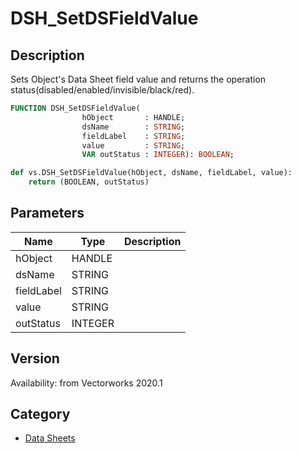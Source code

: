 # DSH_SetDSFieldValue

## Description
Sets Object's Data Sheet field value and returns the operation status(disabled/enabled/invisible/black/red).

```pascal
FUNCTION DSH_SetDSFieldValue(
				hObject       : HANDLE;
				dsName        : STRING;
				fieldLabel    : STRING;
				value         : STRING;
				VAR outStatus : INTEGER): BOOLEAN;
```

```python
def vs.DSH_SetDSFieldValue(hObject, dsName, fieldLabel, value):
    return (BOOLEAN, outStatus)
```

## Parameters
|Name|Type|Description|
|---|---|---|
|hObject|HANDLE|   |
|dsName|STRING|   |
|fieldLabel|STRING|   |
|value|STRING|   |
|outStatus|INTEGER|   |

## Version
Availability: from Vectorworks 2020.1

## Category
* [Data Sheets](../Categories/Data%20Sheets.md)
